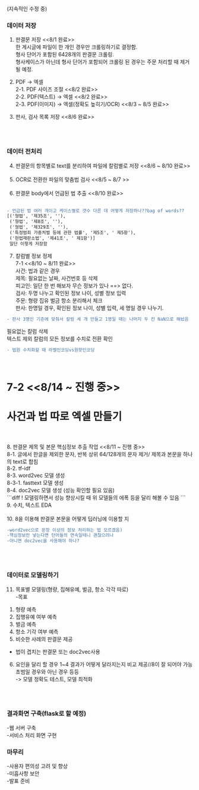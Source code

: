

(지속적인 수정 중)

### 데이터 저장

1. 판결문 저장   <<8/1 완료>> <br>
한 게시글에 파일이 한 개인 경우만 크롤링하기로 결정함. <br>
형사 단어가 포함된 6428개의 판결문 크롤링. <br>
형사케이스가 아닌데 형사 단어가 포함되어 크롤링 된 경우는 주문 처리할 때 제거될 예정. <br>

2. PDF -> 엑셀 <br>
2-1. PDF 사이즈 조절 <<8/2 완료>> <br>
2-2. PDF(텍스트) -> 엑셀 <<8/2 완료>> <br>
2-3. PDF(이미지) -> 엑셀(정확도 높히기/OCR) <<8/3 ~ 8/5 완료>> <br>
3. 판사, 검사 목록 저장 <<8/6 완료>> <br>

<br>
<br>

### 데이터 전처리 

4. 판결문의 항목별로 text를 분리하여 파일에 칼럼별로 저장 <<8/6 ~ 8/10 완료>> <br> <br>
5. OCR로 전환한 파일의 맞춤법 검사 <<8/5 ~ 8/7 >> <br> <br>
6. 판결문 body에서 언급된 법 추출 <<8/10 완료>> <br> <br>
```diff 
- 언급된 법 여러 개이고 케이스별로 갯수 다른 데 어떻게 저장하나??bag of words?? 
[('형법', '제35조', ''),
 ('형법', '제8조', ''),
 ('형법', '제329조', ''),
 ('특정범죄 가중처벌 등에 관한 법률', '제5조', ' 제5항'),
 ('헌법재판소법', '제41조', ' 제1항')]
 일단 이렇게 저장함
```
7. 칼럼별 정보 정제 <br>
7-1 <<8/10 ~ 8/11 완료>> <br>
사건: 법과 같은 경우 <br>
제목: 필요없는 날짜, 사건번호 등 삭제 <br>
피고인: 일단 한 번 해보자 무슨 정보가 있나 ==> 없다. <br> 
검사: 두명 나누고 확인된 정보 나이, 성별 정보 입력 <br>
주문: 형량 집유 벌금 항소 분리해서 체크 <br>
판사: 한명일 경우, 확인된 정보 나이, 성별 입력, 세 명일 경우 나누기. <br>
```diff 
- 판사 3명인 기준에 맞춰서 칼럼 세 개 만들고 1명일 때는 나머지 두 칸 NaN으로 해놨음
```
필요없는 칼럼 삭제<br>
텍스트 제외 칼럼의 모든 정보를 수치로 전환 확인 <br>
```diff 
- 법원 수치화할 때 라벨인코딩vs원핫인코딩
```
<br>

# 7-2 <<8/14 ~ 진행 중>> <br>
# 사건과 법 따로 엑셀 만들기<br>

<br>
<br>
8. 판결문 제목 및 본문 핵심정보 추출 작업 <<8/11 ~ 진행 중>> <br>
8-1. 글에서 한글을 제외한 문자, 반복 상위 64/128개의 문자 제거/ 제목과 본문을 하나의 text로 합침<br>
8-2. tf-idf <br>
8-3. word2vec 모델 생성 <br>
8-3-1. fasttext 모델 생성 <br>
8-4. doc2vec 모델 생성 (성능 확인할 필요 있음) <br>
```diff 
! 모델링하면서 성능 향상시킬 때 위 모델들의 에폭 등을 달리 해볼 수 있음
```
<br>
9. 수치, 텍스트 EDA <br>
<br>
10. 8을 이용해 판결문 본문을 어떻게 딥러닝에 이용할 지 <br> 

```diff 
-word2vec으로 문장 이상의 정보 처리하는 법 모르겠음)
-핵심정보만 넣는다면 단어들의 연속일테니 괜찮으려나
-아니면 doc2vec을 사용해야 하나?
```

<br>
<br>

### 데이터로 모델링하기

11. 목표별 모델링(형량, 집해유예, 벌금, 항소 각각 따로) <br>
-목표
1) 형량 예측
2) 집행유예 여부 예측
3) 벌금 예측 <br>
4) 항소 기각 여부 예측
5) 비슷한 사례의 판결문 제공 <br>
- 법이 겹치는 판결문 또는 doc2vec사용
6) 요인을 달리 할 경우 1~4 결과가 어떻게 달라지는지 비교 제공//8이 잘 되어야 가능
초범일 경우와 아닌 경우 등등 <br>
-> 모델 정확도 테스트, 모델 최적화
<br>
<br>

### 결과화면 구축(flask로 할 예정)

-웹 서버 구축 <br>
-서비스 처리 화면 구현

### 마무리

-사용자 편의성 고려 및 향상<br>
-미흡사항 보안<br>
-발표 준비

